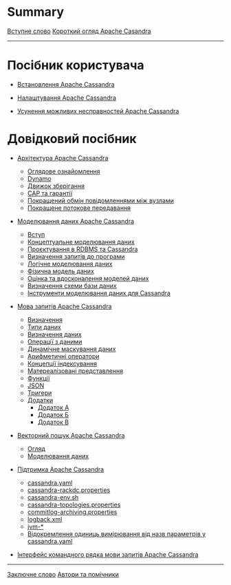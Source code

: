 # Summary

[Вступне слово](./prefix/introduction.md)
[Короткий огляд Apache Casandra](./prefix/overview.md)

---

# Посібник користувача

- [Встановлення Apache Cassandra](./body/user_guide/installation.md)

- [Налаштування Apache Cassandra](./body/user_guide/configuring_over.md)

- [Усунення можливих несправностей Apache Cassandra](./body/user_guide/troubleshooting.md)

# Довідковий посібник


- [Архітектура Apache Cassandra](./body/reference_guide/architecture.md)
    - [Оглядове ознайомлення](./body/reference_guide/architecture/overview.md)
    - [Dynamo](./body/reference_guide/architecture/dymano.md)
    - [Движок зберігання](./body/reference_guide/architecture/storage_engine.md)
    - [CAP та гарантії](./body/reference_guide/architecture/guarantees.md)
    - [Покращений обмін повідомленнями між вузлами]()
    - [Покращене потокове передавання]()

- [Моделювання даних Apache Cassandra](./body/reference_guide/data_modeling.md)
    - [Вступ](./body/reference_guide/data_modeling/introduction.md)
    - [Концептуальне моделювання даних](./body/reference_guide/data_modeling/conceptual_data_modeling.md)
    - [Проєктування в RDBMS та Cassandra](./body/reference_guide/data_modeling/rdbms_design.md)
    - [Визначення запитів до програми](./body/reference_guide/data_modeling/defining_app_queries.md)
    - [Логічне моделювання даних](./body/reference_guide/data_modeling/logical_dm.md)
    - [Фізична модель даних](./body/reference_guide/data_modeling/physical_dm.md)
    - [Оцінка та вдосконалення моделей даних]()
    - [Визначення схеми бази даних](./body/reference_guide/data_modeling/defining_schema.md)
    - [Інструменти моделювання даних для Cassandra](./body/reference_guide/data_modeling/cassandra_dm_tools.md)

- [Мова запитів Apache Cassandra](./body/reference_guide/cql.md)
    - [Визначення](./body/reference_guide/cql/definitions.md)
    - [Типи даних](./body/reference_guide/cql/data_types.md)
    - [Визначення даних](./body/reference_guide/cql/data_definition.md)
    - [Операції з даними](./body/reference_guide/cql/data_manipulation.md)
    - [Динамічне маскування даних]()
    - [Арифметичні оператори]()
    - [Концепції індексування]()
    - [Матереалізовані представлення]()
    - [Функції]()
    - [JSON]()
    - [Тригери]()
    - [Додатки]()
        - [Додаток А]()
        - [Додаток Б]()
        - [Додаток В]()

- [Векторний пошук Apache Cassandra](./body/reference_guide/vector_search.md)
    - [Огляд](./body/reference_guide/vector_search/overview.md)
    - [Моделювання даних]()

- [Підтримка Apache Cassandra]()
    - [cassandra.yaml]()
    - [cassandra-rackdc.properties]()
    - [cassandra-env.sh]()
    - [cassandra-topologies.properties]()
    - [commitlog-archiving.properties]()
    - [logback.xml]()
    - [jvm-*]()
    - [Відокремлення одиниць вимірювання від назв параметрів у cassandra.yaml]()

- [Інтерфейс командного рядка мови запитів Apache Cassandra](./body/reference_guide/sqlsh.md)

---

[Заключне слово](./suffix/foreword.md)
[Автори та помічники](./suffix/authors_contributors.md)